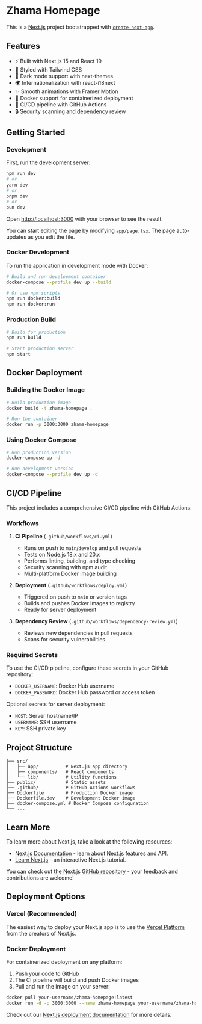 # Zhama Homepage

This is a [Next.js](https://nextjs.org) project bootstrapped with [`create-next-app`](https://nextjs.org/docs/app/api-reference/cli/create-next-app).

## Features

- ⚡ Built with Next.js 15 and React 19
- 🎨 Styled with Tailwind CSS
- 🌙 Dark mode support with next-themes
- 🌍 Internationalization with react-i18next
- ✨ Smooth animations with Framer Motion
- 🐳 Docker support for containerized deployment
- 🚀 CI/CD pipeline with GitHub Actions
- 🔒 Security scanning and dependency review

## Getting Started

### Development

First, run the development server:

```bash
npm run dev
# or
yarn dev
# or
pnpm dev
# or
bun dev
```

Open [http://localhost:3000](http://localhost:3000) with your browser to see the result.

You can start editing the page by modifying `app/page.tsx`. The page auto-updates as you edit the file.

### Docker Development

To run the application in development mode with Docker:

```bash
# Build and run development container
docker-compose --profile dev up --build

# Or use npm scripts
npm run docker:build
npm run docker:run
```

### Production Build

```bash
# Build for production
npm run build

# Start production server
npm start
```

## Docker Deployment

### Building the Docker Image

```bash
# Build production image
docker build -t zhama-homepage .

# Run the container
docker run -p 3000:3000 zhama-homepage
```

### Using Docker Compose

```bash
# Run production version
docker-compose up -d

# Run development version
docker-compose --profile dev up -d
```

## CI/CD Pipeline

This project includes a comprehensive CI/CD pipeline with GitHub Actions:

### Workflows

1. **CI Pipeline** (`.github/workflows/ci.yml`)
   - Runs on push to `main`/`develop` and pull requests
   - Tests on Node.js 18.x and 20.x
   - Performs linting, building, and type checking
   - Security scanning with npm audit
   - Multi-platform Docker image building

2. **Deployment** (`.github/workflows/deploy.yml`)
   - Triggered on push to `main` or version tags
   - Builds and pushes Docker images to registry
   - Ready for server deployment

3. **Dependency Review** (`.github/workflows/dependency-review.yml`)
   - Reviews new dependencies in pull requests
   - Scans for security vulnerabilities

### Required Secrets

To use the CI/CD pipeline, configure these secrets in your GitHub repository:

- `DOCKER_USERNAME`: Docker Hub username
- `DOCKER_PASSWORD`: Docker Hub password or access token

Optional secrets for server deployment:
- `HOST`: Server hostname/IP
- `USERNAME`: SSH username
- `KEY`: SSH private key

## Project Structure

```
├── src/
│   ├── app/          # Next.js app directory
│   ├── components/   # React components
│   └── lib/          # Utility functions
├── public/           # Static assets
├── .github/          # GitHub Actions workflows
├── Dockerfile        # Production Docker image
├── Dockerfile.dev    # Development Docker image
├── docker-compose.yml # Docker Compose configuration
└── ...
```

## Learn More

To learn more about Next.js, take a look at the following resources:

- [Next.js Documentation](https://nextjs.org/docs) - learn about Next.js features and API.
- [Learn Next.js](https://nextjs.org/learn) - an interactive Next.js tutorial.

You can check out [the Next.js GitHub repository](https://github.com/vercel/next.js) - your feedback and contributions are welcome!

## Deployment Options

### Vercel (Recommended)

The easiest way to deploy your Next.js app is to use the [Vercel Platform](https://vercel.com/new?utm_medium=default-template&filter=next.js&utm_source=create-next-app&utm_campaign=create-next-app-readme) from the creators of Next.js.

### Docker Deployment

For containerized deployment on any platform:

1. Push your code to GitHub
2. The CI pipeline will build and push Docker images
3. Pull and run the image on your server:

```bash
docker pull your-username/zhama-homepage:latest
docker run -d -p 3000:3000 --name zhama-homepage your-username/zhama-homepage:latest
```

Check out our [Next.js deployment documentation](https://nextjs.org/docs/app/building-your-application/deploying) for more details.
